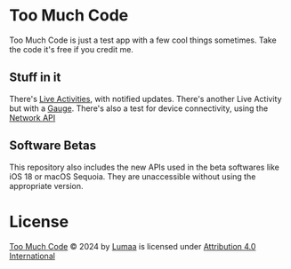 # Too Much Code
Too Much Code is just a test app with a few cool things sometimes. Take the code it's free if you credit me.

## Stuff in it
There's [Live Activities](https://developer.apple.com/documentation/activitykit/displaying-live-data-with-live-activities), with notified updates. There's another Live Activity but with a [Gauge](https://sarunw.com/posts/swiftui-gauge/#accessorycircularcapacity). There's also a test for device connectivity, using the [Network API](https://developer.apple.com/documentation/network)

## Software Betas
This repository also includes the new APIs used in the beta softwares like iOS 18 or macOS Sequoia. They are unaccessible without using the appropriate version.

# License
[Too Much Code](https://github.com/lumaa-dev/Too-Much-Code) © 2024 by [Lumaa](https://lumaa.fr/) is licensed under [Attribution 4.0 International](http://creativecommons.org/licenses/by/4.0/)

